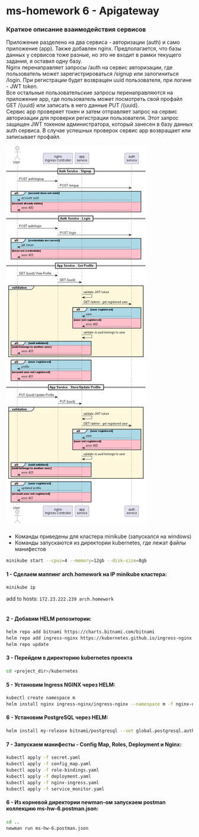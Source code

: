 # ms-homework 6 - Apigateway
### Краткое описание взаимодействия сервисов
Приложение разделено на два сервиса - авторизации (auth) и само приложение (app). Также добавлен nginx. Предполагается, что базы данных у сервисов тоже разные, но это не входит в рамки текущего задания, я оставил одну базу. </br> 
Nginx перенаправляет запросы /auth на сервис авторизации, где пользователь может зарегистрироваться /signup или залогиниться /login. При регистрации будет возвращен uuid пользователя, при логине - JWT token.<br/>
Все остальные пользовательские запросы перенаправляются на приложение app, где пользователь может посмотреть свой профайл GET /{uuid} или записать в него данные PUT /{uuid}.</br>
Сервис app проверяет токен и затем отправляет запрос на сервис авторизации для проверки регистрации пользователя. Этот запрос защищен JWT токеном администратора, который занесен в базу данных auth сервиса. В случае успешных проверок сервис app возвращает или записывает профайл.

![img_1.png](img_1.png)

#### 
- Команды приведены для кластера minikube (запускался на windows)
- Команды запускаются из директории kubernetes, где лежат файлы манифестов

```bash
minikube start --cpus=4 --memory=12gb --disk-size=8gb
```

#### 1 - Сделаем маппинг arch.homework на IP minikube кластера:
```bash
minikube ip
```
add to hosts: `172.23.222.239 arch.homework`<br/>
<br/>
#### 2 - Добавим HELM репозитории:
[//]: # (helm repo add prometheus-community https://prometheus-community.github.io/helm-charts)
[//]: # (helm repo add stable https://charts.helm.sh/stable)
```bash
helm repo add bitnami https://charts.bitnami.com/bitnami
helm repo add ingress-nginx https://kubernetes.github.io/ingress-nginx
helm repo update
```
#### 3 - Перейдем в директорию kubernetes проекта
```bash
cd <project_dir>/kubernetes
```

[//]: # (#### 4 - Установим kube-prometheus-stack через HELM:)
[//]: # (```bash)
[//]: # (# helm install prom prometheus-community/kube-prometheus-stack -f prometheus.yaml --atomic)
[//]: # (```)

#### 5 - Установим Ingress NGINX через HELM:
```bash
kubectl create namespace m
helm install nginx ingress-nginx/ingress-nginx --namespace m -f nginx-daemon.yaml --atomic
```

#### 6 - Установим PostgreSQL через HELM:
```bash
helm install my-release bitnami/postgresql --set global.postgresql.auth.username=postgres --set global.postgresql.auth.password=pass --set global.postgresql.auth.database=postgres
```

#### 7 - Запускаем манифесты - Config Map, Roles, Deployment и Nginx:
```bash
kubectl apply -f secret.yaml
kubectl apply -f config_map.yaml
kubectl apply -f role-bindings.yaml
kubectl apply -f deployment.yaml
kubectl apply -f nginx-ingress.yaml
kubectl apply -f service_monitor.yaml
```

#### 6 - Из корневой директории newman-ом запускаем postman коллекцию ms-hw-6.postman.json:
```bash
cd ..
newman run ms-hw-6.postman.json
```

[//]: # (#### 7 - Проверяем установку прометеус:)
[//]: # (```bash)
[//]: # (```)
[//]: # ($ `kubectl port-forward service/prom-kube-prometheus-stack-prometheus 9090:9090` <br/>)
[//]: # (В Status -> Service Discovery должен быть: `serviceMonitor/default/app-service/0 &#40;3 / 24 active targets&#41;` <br/>)
[//]: # ()
[//]: # (#### 8 - Проверяем установку графаны:)
[//]: # (```bash)
[//]: # (```)
[//]: # ($ `kubectl port-forward service/prom-grafana  3000:80` <br/>)
[//]: # (Логин / пароль: `admin / prom-operator` <br/>)
[//]: # ()
[//]: # (#### 9 - Импортируем дашборд:)
[//]: # (```bash)
[//]: # (```)
[//]: # ($ `./grafana/DASBOARD__RPC_Latency_Errors.json` <br/>)
[//]: # ()
[//]: # (#### 10 - Скриншоты дашбора под нагрузкой и алерты:)
[//]: # (```bash)
[//]: # (```)
[//]: # ($ `./grafana/` <br/>)
